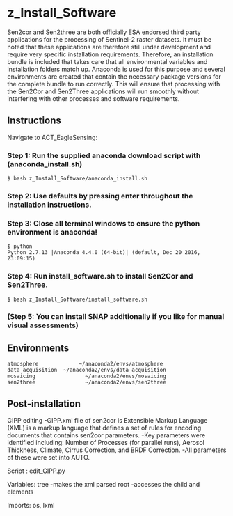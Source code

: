 # z_Install_Software
Sen2cor and Sen2three are both officially ESA endorsed third party applications for the processing of Sentinel-2 raster 
datasets. It must be noted that these applications are therefore still under development and require very specific 
installation requirements. Therefore, an installation bundle is included that takes care that all environmental 
variables and installation folders match up. Anaconda is used for this purpose and several environments are created 
that contain the necessary package versions for the complete bundle to run correctly. This will ensure that processing 
with the Sen2Cor and Sen2Three applications will run smoothly without interfering with other processes and software 
requirements. 


## Instructions

Navigate to ACT_EagleSensing:

### Step 1: Run the supplied anaconda download script with (anaconda_install.sh) 

    $ bash z_Install_Software/anaconda_install.sh

### Step 2: Use defaults by pressing enter throughout the installation instructions.

### Step 3: Close all terminal windows to ensure the python environment is anaconda!

    $ python
    Python 2.7.13 |Anaconda 4.4.0 (64-bit)| (default, Dec 20 2016, 23:09:15) 

### Step 4: Run install_software.sh to install Sen2Cor and Sen2Three.

    $ bash z_Install_Software/install_software.sh 

### (Step 5: You can install SNAP additionally if you like for manual visual assessments)

## Environments

    atmosphere             ~/anaconda2/envs/atmosphere
    data_acquisition  ~/anaconda2/envs/data_acquisition
    mosaicing                ~/anaconda2/envs/mosaicing
    sen2three                ~/anaconda2/envs/sen2three


## Post-installation

GIPP editing
-GIPP.xml file of sen2cor is Extensible Markup Language (XML) is a markup language that defines a set of rules for encoding documents that contains sen2cor parameters.
-Key parameters were identified including: Number of Processes (for parallel runs), Aerosol Thickness, Climate, Cirrus Correction, and BRDF Correction.
-All parameters of these were set into AUTO.


Script      :         edit_GIPP.py

Variables:
tree                  -makes the xml parsed
root                  -accesses the child and elements

Imports: os, lxml